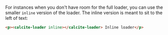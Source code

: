For instances when you don't have room for the full loader, you can use the smaller `inline` version of the loader. The inline version is meant to sit to the left of text:

```html
<p><calcite-loader inline></calcite-loader> Inline loader</p>
```
